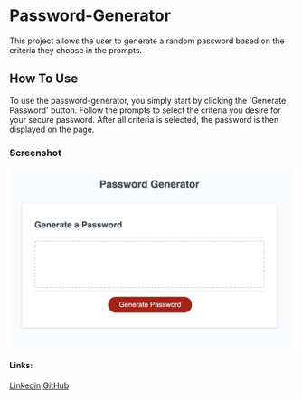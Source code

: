 # Password-Generator

This project allows the user to generate a random password based on the criteria they choose in the prompts.


## How To Use

To use the password-generator, you simply start by clicking the 'Generate Password' button. Follow the prompts to select the criteria you desire for your secure password. After all criteria is selected, the password is then displayed on the page.

### Screenshot

![password-generator](./Assets/password-generator-screenshot.png)

#### Links:
[Linkedin](https://www.linkedin.com/in/cdfox/)
[GitHub](https://github.com/CFox2019)
